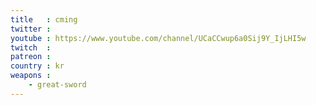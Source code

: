 ```yaml
---
title   : cming
twitter :
youtube : https://www.youtube.com/channel/UCaCCwup6a0Sij9Y_IjLHI5w
twitch  :
patreon :
country : kr
weapons :
    - great-sword
---
```

